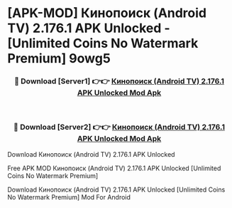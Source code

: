 # [APK-MOD] Кинопоиск (Android TV) 2.176.1 APK Unlocked - [Unlimited Coins No Watermark Premium] 9owg5



<div align="center">
<h3>🔴 Download [Server1] 👉👉 <a href="https://momento.my/?title=Кинопоиск_(Android_TV)_2.176.1_APK_Unlocked">Кинопоиск (Android TV) 2.176.1 APK Unlocked Mod Apk</a></h3><br>

<h3>🔴 Download [Server2] 👉👉 <a href="https://momento.my/?title=Кинопоиск_(Android_TV)_2.176.1_APK_Unlocked">Кинопоиск (Android TV) 2.176.1 APK Unlocked Mod Apk</a></h3>
</div>



Download Кинопоиск (Android TV) 2.176.1 APK Unlocked 

Free APK MOD Кинопоиск (Android TV) 2.176.1 APK Unlocked [Unlimited Coins No Watermark Premium]

Download Кинопоиск (Android TV) 2.176.1 APK Unlocked [Unlimited Coins No Watermark Premium] Mod For Android
